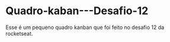 # Quadro-kaban---Desafio-12
Esse é um pequeno quadro kanban que foi feito no desafio 12 da rocketseat.

